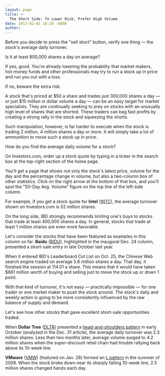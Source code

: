 ```yaml
---
layout: page
title: >-
  The Short Side: To Lower Risk, Prefer High Volume
date: 2013-02-01 18:20 -0800
author: 
---
```





Before you decide to press the "sell short" button, verify one thing — the stock's average daily turnover.


Is it at least 800,000 shares a day on average?


If yes, good. You're already lowering the probability that market makers, hot-money funds and other professionals may try to run a stock up in price and run you out with a loss.


If no, beware the extra risk.


A stock that's priced at $50 a share and trades just 300,000 shares a day — or just $15 million in dollar volume a day — can be an easy target for market specialists. They are continually seeking to prey on stocks with an unusually high level of shares that are shorted. These traders can bag fast profits by creating a strong rally in the stock and squeezing the shorts.


Such manipulation, however, is far harder to execute when the stock is trading 2 million, 4 million shares a day or more. It will simply take a lot of ammunition to move such a stock up in price.


How do you find the average daily volume for a stock?


On Investors.com, order up a stock quote by typing in a ticker in the search box at the top-right section of the home page.


You'll get a page that shows not only the stock's latest price, volume for the day and the percentage change in volume, but also a two-column box of other statistics. Click on the right arrow at the bottom of that box, and you'll spot the "50-Day Avg. Volume" figure on the top line of the left-side column.


For example, if you get a stock quote for **Intel** ([INTC](https://research.investors.com/quote.aspx?symbol=INTC)), the average turnover shown on Investors.com is 52 million shares.


On the long side, IBD strongly recommends limiting one's buys to stocks that trade at least 400,000 shares a day. In general, stocks that trade at least 1 million shares are even more favorable.


Let's consider the stocks that have been featured as examples in this column so far. **Baidu** ([BIDU](https://research.investors.com/quote.aspx?symbol=BIDU)), highlighted in the inaugural Dec. 24 column, presented a short-sale entry in late October last year.


When it entered IBD's Leaderboard Cut List on Oct. 25, the Chinese Web search engine traded on average 5.8 million shares a day. That day, it finished the session at 114.01 a share. This means that it would have taken $661 million worth of buying and selling just to move the stock up or down 1 point.


With that kind of turnover, it's not easy — practically impossible — for one trader or one market maker to push the stock around. The stock's daily and weekly action is going to be more consistently influenced by the raw balance of supply and demand.


Let's see how other stocks that gave excellent short-sale opportunities traded.


When **Dollar Tree** ([DLTR](https://research.investors.com/quote.aspx?symbol=DLTR)) presented a [head-and-shoulders pattern](http://news.investors.com/investing-the-short-side/122812-638723-smart-short-selling-dollar-tree-stock.htm) in early October (analyzed in the Dec. 31 article), the average daily turnover was 2.3 million shares. Less than two months later, average volume surged to 4.2 million shares when the super-discount retail chain had trouble rallying back above its 10-week line.


**VMware** ([VMW](https://research.investors.com/quote.aspx?symbol=VMW)) (featured on Jan. 28) formed an [L pattern](http://news.investors.com/investing-the-short-side/012513-642046-vmware-stock-market-investing-virtualization-software.htm) in the summer of 2008. When the stock broke down near its sharply falling 10-week line, 2.5 million shares changed hands each day.





